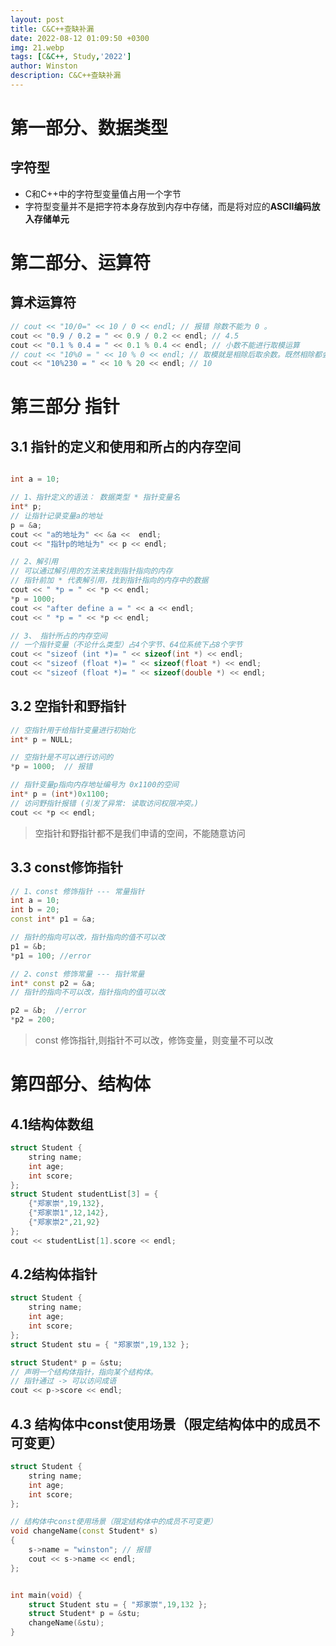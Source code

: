 ```yaml
---
layout: post
title: C&C++查缺补漏
date: 2022-08-12 01:09:50 +0300
img: 21.webp
tags: [C&C++, Study,'2022']
author: Winston
description: C&C++查缺补漏
---
```


# 第一部分、数据类型

## 字符型
* C和C++中的字符型变量值占用一个字节
* 字符型变量并不是把字符本身存放到内存中存储，而是将对应的**ASCII编码放入存储单元**

# 第二部分、运算符

##  算术运算符

```cpp
// cout << "10/0=" << 10 / 0 << endl; // 报错 除数不能为 0 。
cout << "0.9 / 0.2 = " << 0.9 / 0.2 << endl; // 4.5
cout << "0.1 % 0.4 = " << 0.1 % 0.4 << endl; // 小数不能进行取模运算
// cout << "10%0 = " << 10 % 0 << endl; // 取模就是相除后取余数。既然相除都会报错，取模就更不用说了。
cout << "10%230 = " << 10 % 20 << endl; // 10
```
# 第三部分 指针

## 3.1 指针的定义和使用和所占的内存空间

```cpp

int a = 10;

// 1、指针定义的语法： 数据类型 * 指针变量名
int* p;
// 让指针记录变量a的地址
p = &a;
cout << "a的地址为" << &a <<  endl;
cout << "指针p的地址为" << p << endl;

// 2、解引用
// 可以通过解引用的方法来找到指针指向的内存
// 指针前加 * 代表解引用，找到指针指向的内存中的数据
cout << " *p = " << *p << endl;
*p = 1000;
cout << "after define a = " << a << endl;
cout << " *p = " << *p << endl;

// 3、 指针所占的内存空间
// 一个指针变量（不论什么类型）占4个字节、64位系统下占8个字节
cout << "sizeof (int *)= " << sizeof(int *) << endl;
cout << "sizeof (float *)= " << sizeof(float *) << endl;
cout << "sizeof (float *)= " << sizeof(double *) << endl;

```

## 3.2 空指针和野指针

```cpp
// 空指针用于给指针变量进行初始化
int* p = NULL;

// 空指针是不可以进行访问的
*p = 1000;  // 报错

```

```cpp
// 指针变量p指向内存地址编号为 0x1100的空间
int* p = (int*)0x1100;
// 访问野指针报错 (引发了异常: 读取访问权限冲突。)
cout << *p << endl;
```

> 空指针和野指针都不是我们申请的空间，不能随意访问


## 3.3 const修饰指针

```cpp
// 1、const 修饰指针 --- 常量指针
int a = 10;
int b = 20;
const int* p1 = &a;

// 指针的指向可以改，指针指向的值不可以改
p1 = &b;
*p1 = 100; //error

// 2、const 修饰常量 --- 指针常量
int* const p2 = &a;
// 指针的指向不可以改，指针指向的值可以改

p2 = &b;  //error
*p2 = 200;

```
> const 修饰指针,则指针不可以改，修饰变量，则变量不可以改


# 第四部分、结构体

## 4.1结构体数组
```cpp
struct Student {
	string name;
	int age;
	int score;
};
struct Student studentList[3] = {
	{"郑家崇",19,132},
	{"郑家崇1",12,142},
	{"郑家崇2",21,92}
};
cout << studentList[1].score << endl;
```

## 4.2结构体指针

```cpp
struct Student {
	string name;
	int age;
	int score;
};
struct Student stu = { "郑家崇",19,132 };

struct Student* p = &stu; 
// 声明一个结构体指针，指向某个结构体。
// 指针通过 -> 可以访问成语
cout << p->score << endl;
```

## 4.3 结构体中const使用场景（限定结构体中的成员不可变更）

```cpp
struct Student {
	string name;
	int age;
	int score;
};

// 结构体中const使用场景（限定结构体中的成员不可变更）
void changeName(const Student* s)
{
	s->name = "winston"; // 报错
	cout << s->name << endl;
};


int main(void) {
	struct Student stu = { "郑家崇",19,132 };
	struct Student* p = &stu; 
	changeName(&stu);
}
```

